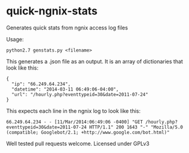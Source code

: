 quick-ngnix-stats
=================

Generates quick stats from ngnix access log files

Usage:

    python2.7 genstats.py <filename>

This generates a <filename>.json file as an output.  It is an array of dictionaries that look like this:

    {
      "ip": "66.249.64.234",
      "datetime": "2014-03-11 06:49:06-04:00",
      "url": "/hourly.php?eventtypeid=30&date=2011-07-24"
    }
    
This expects each line in the ngnix log to look like this:

    66.249.64.234 - - [11/Mar/2014:06:49:06 -0400] "GET /hourly.php?eventtypeid=30&date=2011-07-24 HTTP/1.1" 200 1643 "-" "Mozilla/5.0 (compatible; Googlebot/2.1; +http://www.google.com/bot.html)"
    
Well tested pull requests welcome.  Licensed under GPLv3
